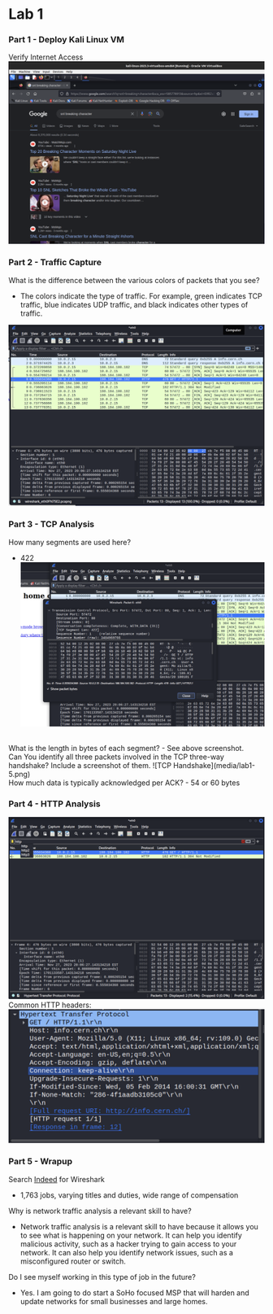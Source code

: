 # Lab 1

### Part 1 - Deploy Kali Linux VM

Verify Internet Access
![Verify Internet Access](media/lab1-1.png)

### Part 2 - Traffic Capture

What is the difference between the various colors of packets that you see?
- The colors indicate the type of traffic. For example, green indicates TCP traffic, blue indicates UDP traffic, and black indicates other types of traffic.


![Traffic Capture](media/lab1-5.png)

### Part 3 - TCP Analysis

How many segments are used here?
- 422
![TCP Analysis](media/lab1-4.png)
<br>
What is the length in bytes of each segment?
- See above screenshot.
<br>
Can You identify all three packets involved in the TCP three-way handshake? Include a screenshot of them.
![TCP Handshake](media/lab1-5.png)
<br>
How much data is typically acknowledged per ACK?
- 54 or 60 bytes

### Part 4 - HTTP Analysis
![HTTP Analysis](media/lab1-6.png)
<br>
Common HTTP headers:
![HTTP Headers](media/lab1-7.png)

### Part 5 - Wrapup
Search [Indeed](https://www.indeed.com/) for Wireshark
- 1,763 jobs, varying titles and duties, wide range of compensation

Why is network traffic analysis a relevant skill to have?
- Network traffic analysis is a relevant skill to have because it allows you to see what is happening on your network. It can help you identify malicious activity, such as a hacker trying to gain access to your network. It can also help you identify network issues, such as a misconfigured router or switch.

Do I see myself working in this type of job in the future?
- Yes.  I am going to do start a SoHo focused MSP that will harden and update networks for small businesses and large homes.



